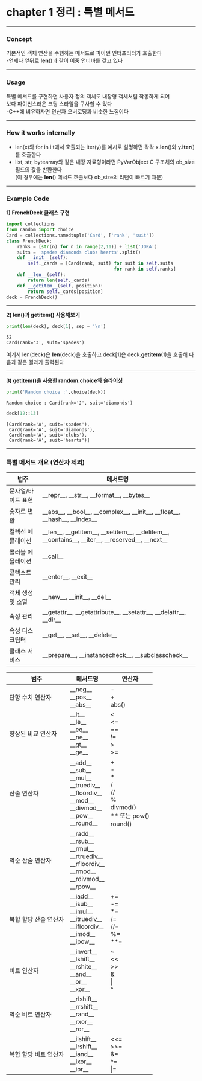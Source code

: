 # chapter 1 정리 : 특별 메서드
***
### Concept 
기본적인 객체 연산을 수행하는 메서드로 파이썬 인터프리터가 호출한다   
-언제나 앞뒤로 __len__()과 같이 이중 언더바를 갖고 있다  
***

### Usage  
특별 메서드를 구현하면 사용자 정의 객체도 내장형 객체처럼 작동하게 되어  
보다 파이썬스러운 코딩 스타일을 구사할 수 있다  
-C++에 비유하자면 연산자 오버로딩과 비슷한 느낌이다
***
### How it works internally   
* len(x)와 for in i t에서 호출되는  iter(y)를 예시로 설명하면 각각 x.__len__()와 y.__iter__()를 호출한다
* list, str, bytearray와 같은 내장 자료형이라면 PyVarObject C 구조체의 ob_size 필드의 값을 반환한다  
(이 경우에는 __len__() 메서드 호출보다 ob_size의 리턴이 빠르기 때문) 



***
### Example Code  
**1) FrenchDeck 클래스 구현**


```python
import collections
from random import choice 
Card = collections.namedtuple('Card', ['rank', 'suit'])
class FrenchDeck:
    ranks = [str(n) for n in range(2,11)] + list('JOKA')
    suits = 'spades diamonds clubs hearts'.split()
    def __init__(self):
        self._cards = [Card(rank, suit) for suit in self.suits
                                        for rank in self.ranks]
    def __len__(self):
        return len(self._cards)
    def __getitem__(self, position):
        return self._cards[position]
deck = FrenchDeck()
```

***
**2) __len__()과 __getitem__() 사용해보기**


```python
print(len(deck), deck[1], sep = '\n')
```

    52
    Card(rank='3', suit='spades')
    

여기서 len(deck)은 __len__(deck)을 호출하고 
deck[1]은 deck.__getitem__(1)을 호출해 다음과 같은 결과가 출력된다
***

**3) __getitem__()을 사용한 random.choice와 슬라이싱**


```python
print('Random choice :',choice(deck))
```

    Random choice : Card(rank='J', suit='diamonds')
    


```python
deck[12::13]
```




    [Card(rank='A', suit='spades'),
     Card(rank='A', suit='diamonds'),
     Card(rank='A', suit='clubs'),
     Card(rank='A', suit='hearts')]



***
### 특별 메서드 개요 (연산자 제외)

| 범주 | 메서드명 |
|----------------------------------|---------------------------------------------------------------------|
|문자열/바이트 표현|\_\_repr\_\_, \_\_str\_\_, \_\_format\_\_, \_\_bytes\_\_|
|숫자로 변환|\_\_abs\_\_, \_\_bool\_\_, \_\_complex\_\_, \_\_init\_\_, \_\_float\_\_, \_\_hash\_\_, \_\_index\_\_|
|컬렉션 에뮬레이션|\_\_len\_\_, \_\_getitem\_\_, \_\_setitem\_\_, \_\_delitem\_\_, \_\_contains\_\_, \_\_iter\_\_, \_\_reserved\_\_, \_\_next\_\_|
|콜러블 에뮬레이션|\_\_call\_\_|
|콘텍스트 관리|\_\_enter\_\_, \_\_exit\_\_|
|객체 생성 및 소멸|\_\_new\_\_, \_\_init\_\_, \_\_del\_\_|
|속성 관리|\_\_getattr\_\_, \_\_getattribute\_\_, \_\_setattr\_\_, \_\_delattr\_\_, \_\_dir\_\_|
|속성 디스크립터|\_\_get\_\_, \_\_set\_\_, \_\_delete\_\_|
|클래스 서비스|\_\_prepare\_\_, \_\_instancecheck\_\_, \_\_subclasscheck\_\_|

|범주|메서드명|연산자|
|---------------------|----------------------------------------------------------|---------------------------------|
|단항 수치 연산자|\_\_neg\_\_<br>\_\_pos\_\_<br>\_\_abs\_\_|-<br>+<br>abs()|
|향상된 비교 연산자|\_\_lt\_\_<br>\_\_le\_\_<br>\_\_eq\_\_<br>\_\_ne\_\_<br>\_\_gt\_\_<br>\_\_ge\_\_|<<br><=<br>==<br>!=<br>><br>>=|
|산술 연산자|\_\_add\_\_<br>\_\_sub\_\_<br>\_\_mul\_\_<br>\_\_truediv\_\_<br>\_\_floordiv\_\_<br>\_\_mod\_\_<br>\_\_divmod\_\_<br>\_\_pow\_\_<br>\_\_round\_\_|+<br>-<br>*<br>/<br>//<br>%<br>divmod()<br>** 또는 pow()<br>round()|
|역순 산술 연산자|\_\_radd\_\_<br>\_\_rsub\_\_<br>\_\_rmul\_\_<br>\_\_rtruediv\_\_<br>\_\_rfloordiv\_\_<br>\_\_rmod\_\_<br>\_\_rdivmod\_\_<br>\_\_rpow\_\_||
|복합 할당 산술 연산자|\_\_iadd\_\_<br>\_\_isub\_\_<br>\_\_imul\_\_<br>\_\_itruediv\_\_<br>\_\_ifloordiv\_\_<br>\_\_imod\_\_<br>\_\_ipow\_\_|+=<br>-=<br>*=<br>/=<br>//=<br>%=<br>**=|
|비트 연산자|\_\_invert\_\_<br>\_\_lshift\_\_<br>\_\_rshite\_\_<br>\_\_and\_\_<br>\_\_or\_\_<br>\_\_xor\_\_|~<br><<<br>>><br>&<br>\|<br>^|
|역순 비트 연산자|\_\_rlshift\_\_<br>\_\_rrshift\_\_<br>\_\_rand\_\_<br>\_\_rxor\_\_<br>\_\_ror\_\_||
|복합 할당 비트 연산자|\_\_ilshift\_\_<br>\_\_irshift\_\_<br>\_\_iand\_\_<br>\_\_ixor\_\_<br>\_\_ior\_\_|<<=<br>>>=<br>&=<br>^=<br>\|=
